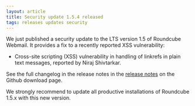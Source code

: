 ```yaml
---
layout: article
title: Security update 1.5.4 released
tags: releases updates security
---
```


We just published a security update to the LTS version 1.5 of Roundcube Webmail.
It provides a fix to a recently reported XSS vulnerability:

- Cross-site scripting (XSS) vulnerability in handling of linkrefs in plain text messages, reported by Niraj Shivtarkar.

See the full changelog in the release notes in the [release notes](https://github.com/roundcube/roundcubemail/releases/tag/1.5.4) on the Github download page.

We strongly recommend to update all productive installations of Roundcube 1.5.x with this new version.

